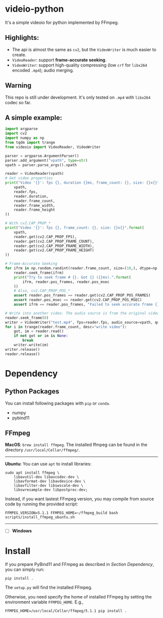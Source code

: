 # videio-python
It's a simple videoio for python implemented by FFmpeg.

## Highlights:
- The api is almost the same as `cv2`, but the `VideoWriter` is much easier to create.
- `VideoReader`: support **frame-accurate seeking**.
- `VideoWriter`: support high-quality compressing (low `crf` for `libx264` encoded `.mp4`); audio merging.

## Warning
This repo is still under development. It's only tested on `.mp4` with `libx264` codec so far.

## A simple example:
```python
import argparse
import cv2
import numpy as np
from tqdm import trange
from videoio import VideoReader, VideoWriter

parser = argparse.ArgumentParser()
parser.add_argument("vpath", type=str)
vpath = parser.parse_args().vpath

reader = VideoReader(vpath)
# Get video properties
print("Video '{}': fps {}, duration {}ms, frame_count: {}, size: {}x{}".format(
    vpath,
    reader.fps,
    reader.duration,
    reader.frame_count,
    reader.frame_width,
    reader.frame_height
))

# With cv2.CAP_PROP_*
print("Video '{}': fps {}, frame_count: {}, size: {}x{}".format(
    vpath,
    reader.get(cv2.CAP_PROP_FPS),
    reader.get(cv2.CAP_PROP_FRAME_COUNT),
    reader.get(cv2.CAP_PROP_FRAME_WIDTH),
    reader.get(cv2.CAP_PROP_FRAME_HEIGHT)
))

# Frame-Accurate Seeking
for ifrm in np.random.randint(reader.frame_count, size=(10,), dtype=np.int64):
    reader.seek_frame(ifrm)
    print("Try to seek frame # {}. Got {} ({}ms).".format(
        ifrm, reader.pos_frames, reader.pos_msec
    ))
    # Also, cv2.CAP_PROP_POS_*
    assert reader.pos_frames == reader.get(cv2.CAP_PROP_POS_FRAMES)
    assert reader.pos_msec == reader.get(cv2.CAP_PROP_POS_MSEC)
    assert ifrm == reader.pos_frames, "Failed to seek accurate frame {}!".format(ifrm)

# Write into another video. The audio source is from the original video.
reader.seek_frame(0)
writer = VideoWriter("test.mp4", fps=reader.fps, audio_source=vpath, quality="high")
for i in trange(reader.frame_count, desc="write video"):
    got, im = reader.read()
    if not got or im is None:
        break
    writer.write(im)
writer.release()
reader.release()
```

# Dependency
## Python Packages
You can install following packages with `pip` or `conda`.
- numpy
- pybind11

## FFmpeg
**MacOS**: `brew install ffmpeg`. The installed ffmpeg can be found in the directory `/usr/local/Cellar/ffmpeg/`.

---

**Ubuntu**: You can use `apt` to install libraries:
```
sudo apt install ffmpeg \
    libavutil-dev libavcodec-dev \
    libavformat-dev libavdevice-dev \
    libavfilter-dev libswscale-dev \
    libswresample-dev libpostproc-dev;
```
Instead, if you want lastest FFmpeg version, you may compile from source code by running the provided script:
```
FFMPEG_VERSION=5.1.1 FFMPEG_HOME=~/ffmpeg_build bash scripts/install_ffmpeg_ubuntu.sh
```

---

* [ ] **Windows**

# Install
If you prepare PyBind11 and FFmpeg as described in *Section Dependency*, you can simply run:
```
pip install .
```
The `setup.py` will find the installed FFmpeg.

Otherwise, you need specify the home of installed FFmpeg by setting the environment variable `FFMPEG_HOME`. E.g.,
```
FFMPEG_HOME=/usr/local/Cellar/ffmpeg/5.1.1 pip install .
```
